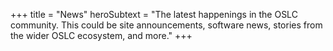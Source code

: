 +++
title = "News"
heroSubtext = "The latest happenings in the OSLC community. This could be site announcements, software news, stories from the wider OSLC ecosystem, and more."
+++
